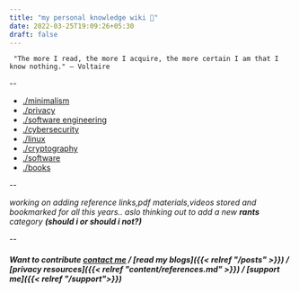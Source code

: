 ```yaml
---
title: "my personal knowledge wiki 🐨"
date: 2022-03-25T19:09:26+05:30
draft: false
---
```


` "The more I read, the more I acquire, the more certain I am that I know nothing." — Voltaire`

--

- [./minimalism]()
- [./privacy]()
- [./software engineering]()
- [./cybersecurity]()
- [./linux]()
- [./cryptography]()
- [./software]()
- [./books]()

--

*working on adding reference links,pdf materials,videos stored and bookmarked for all this years.. aslo thinking out to add a new **rants** category* ***(should i or should i not?)***

--

##### *Want to contribute [contact me](mailto:hi@sidmulajkar.com)* / *[read my blogs]({{< relref "/posts" >}})* / *[privacy resources]({{< relref "content/references.md" >}})* / *[support me]({{< relref "/support">}})*